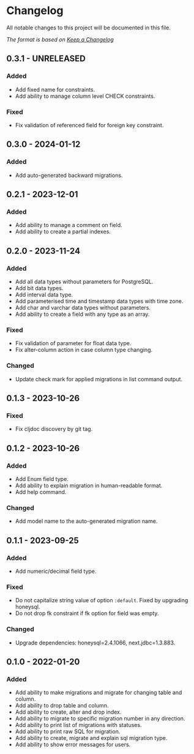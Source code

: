# Changelog

All notable changes to this project will be documented in this file.

*The format is based on [Keep a Changelog](https://keepachangelog.com/en/1.0.0/)*

## 0.3.1 - UNRELEASED

### Added

- Add fixed name for constraints.
- Add ability to manage column level CHECK constraints.

### Fixed

- Fix validation of referenced field for foreign key constraint.

## 0.3.0 - 2024-01-12

### Added

- Add auto-generated backward migrations.


## 0.2.1 - 2023-12-01

### Added

- Add ability to manage a comment on field.
- Add ability to create a partial indexes.

## 0.2.0 - 2023-11-24

### Added

- Add all data types without parameters for PostgreSQL.
- Add bit data types.
- Add interval data type.
- Add parameterised time and timestamp data types with time zone.
- Add char and varchar data types without parameters.
- Add ability to create a field with any type as an array.

### Fixed

- Fix validation of parameter for float data type.
- Fix alter-column action in case column type changing.

### Changed

- Update check mark for applied migrations in list command output.

## 0.1.3 - 2023-10-26

### Fixed

- Fix cljdoc discovery by git tag.

## 0.1.2 - 2023-10-26

### Added

- Add Enum field type.
- Add ability to explain migration in human-readable format.
- Add help command.

### Changed

- Add model name to the auto-generated migration name.

## 0.1.1 - 2023-09-25

### Added

- Add numeric/decimal field type.

### Fixed

- Do not capitalize string value of option `:default`. Fixed by upgrading honeysql.
- Do not drop fk constraint if fk option for field was empty. 

### Changed

- Upgrade dependencies: honeysql=2.4.1066, next.jdbc=1.3.883.

## 0.1.0 - 2022-01-20

### Added

- Add ability to make migrations and migrate for changing table and column.
- Add ability to drop table and column.
- Add ability to create, alter and drop index.
- Add ability to migrate to specific migration number in any direction.
- Add ability to print list of migrations with statuses.
- Add ability to print raw SQL for migration.
- Add ability to create, migrate and explain sql migration type.
- Add ability to show error messages for users.
